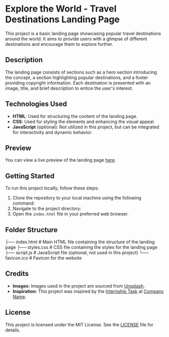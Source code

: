 # Explore the World - Travel Destinations Landing Page

This project is a basic landing page showcasing popular travel destinations around the world. It aims to provide users with a glimpse of different destinations and encourage them to explore further.

## Description

The landing page consists of sections such as a hero section introducing the concept, a section highlighting popular destinations, and a footer providing copyright information. Each destination is presented with an image, title, and brief description to entice the user's interest.

## Technologies Used

- **HTML**: Used for structuring the content of the landing page.
- **CSS**: Used for styling the elements and enhancing the visual appeal.
- **JavaScript** (optional): Not utilized in this project, but can be integrated for interactivity and dynamic behavior.

## Preview

You can view a live preview of the landing page [here](#).

## Getting Started

To run this project locally, follow these steps:

1. Clone the repository to your local machine using the following command:
2. Navigate to the project directory:
3. Open the `index.html` file in your preferred web browser.

## Folder Structure

├── index.html # Main HTML file containing the structure of the landing page
├── styles.css # CSS file containing the styles for the landing page
├── script.js # JavaScript file (optional, not used in this project)
└── favicon.ico # Favicon for the website

## Credits

- **Images**: Images used in the project are sourced from [Unsplash](https://unsplash.com).
- **Inspiration**: This project was inspired by the [Internship Task](#) at [Company Name](#).

## License

This project is licensed under the MIT License. See the [LICENSE](LICENSE) file for details.
